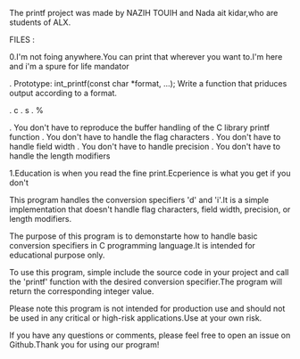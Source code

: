 The printf project was made by NAZIH TOUIH and Nada ait kidar,who are students of ALX.

FILES :

0.I'm not foing anywhere.You can print that wherever you want to.I'm here and i'm a spure for life mandator

. Prototype: int_printf(const char *format, ...);
Write a function that priduces output according to a format.

. c
. s
. %

. You don't have to  reproduce the buffer handling of the C library printf function
. You don't have to handle the flag characters
. You don't have to  handle field width
. You don't have to handle precision
. You don't have to handle the length modifiers

1.Education is when you read the fine print.Ecperience is what you get if you don't

This program handles the conversion specifiers 'd' and 'i'.It is a simple implementation that
doesn't handle flag characters, field width, precision, or length modifiers.

The purpose of this program is to  demonstarte how to handle basic conversion specifiers in 
C programming language.It is intended for educational purpose only.

To use this program, simple include the source code in your project and call the 'printf'
function with the desired conversion specifier.The program will return the corresponding
integer value.

Please note this program is not intended for production use and should not be used in 
any critical or high-risk applications.Use at your own risk.

If you have any questions or comments, please feel free to open an issue on Github.Thank you
for using our program!
